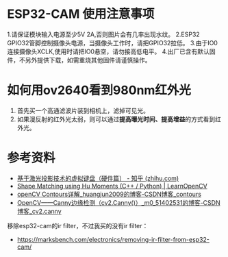 # ESP32-CAM 使用注意事项
1.请保证模块输入电源至少5V 2A,否则图片会有几率出现水纹。
2.ESP32 GPIO32管脚控制摄像头电源，当摄像头工作时，请把GPIO32拉低。
3.由于IO0连接摄像头XCLK,使用时请把IO0悬空，请勿接高低电平。
4.出厂已含有默认固件，不另外提供下载，如需重烧其他固件请谨慎操作。
# 如何用ov2640看到980nm红外光
1. 首先买一个高通滤波片装到相机上，滤掉可见光。
2. 如果漫反射的红外光太弱，则可以通过**提高曝光时间、提高增益**的方式看到红外光。

# 参考资料

- [基于激光投影技术的虚拟键盘（硬件篇） - 知乎 (zhihu.com)](https://zhuanlan.zhihu.com/p/42963682)
- [Shape Matching using Hu Moments (C++ / Python) | LearnOpenCV](https://learnopencv.com/shape-matching-using-hu-moments-c-python/)
- [openCV Contours详解_huangjun2009的博客-CSDN博客_contours](https://blog.csdn.net/huangjun2009/article/details/89393527)
- [OpenCV——Canny边缘检测（cv2.Canny()）_m0_51402531的博客-CSDN博客_cv2.canny](https://blog.csdn.net/m0_51402531/article/details/121066693)

移除esp32-cam的ir filter，不过我买的没有ir filter：
- https://marksbench.com/electronics/removing-ir-filter-from-esp32-cam/